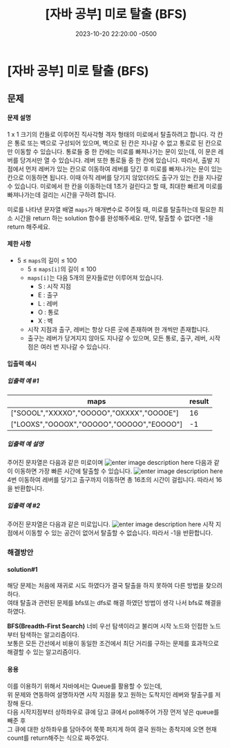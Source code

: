 ﻿---
layout: post
title:  "[자바 공부]  미로 탈출 (BFS)"
date:   2023-10-20 22:20:00 -0500
tags: algorithm java
---


# [자바 공부] 미로 탈출 (BFS)

## 문제

#### 문제 설명

1 x 1 크기의 칸들로 이루어진 직사각형 격자 형태의 미로에서 탈출하려고 합니다. 각 칸은 통로 또는 벽으로 구성되어 있으며, 벽으로 된 칸은 지나갈 수 없고 통로로 된 칸으로만 이동할 수 있습니다. 통로들 중 한 칸에는 미로를 빠져나가는 문이 있는데, 이 문은 레버를 당겨서만 열 수 있습니다. 레버 또한 통로들 중 한 칸에 있습니다. 따라서, 출발 지점에서 먼저 레버가 있는 칸으로 이동하여 레버를 당긴 후 미로를 빠져나가는 문이 있는 칸으로 이동하면 됩니다. 이때 아직 레버를 당기지 않았더라도 출구가 있는 칸을 지나갈 수 있습니다. 미로에서 한 칸을 이동하는데 1초가 걸린다고 할 때, 최대한 빠르게 미로를 빠져나가는데 걸리는 시간을 구하려 합니다.

미로를 나타낸 문자열 배열 `maps`가 매개변수로 주어질 때, 미로를 탈출하는데 필요한 최소 시간을 return 하는 solution 함수를 완성해주세요. 만약, 탈출할 수 없다면 -1을 return 해주세요.

#### 제한 사항

-   5 ≤  `maps`의 길이 ≤ 100
    -   5 ≤  `maps[i]`의 길이 ≤ 100
    -   `maps[i]`는 다음 5개의 문자들로만 이루어져 있습니다.
        -   S : 시작 지점
        -   E : 출구
        -   L : 레버
        -   O : 통로
        -   X : 벽
    -   시작 지점과 출구, 레버는 항상 다른 곳에 존재하며 한 개씩만 존재합니다.
    -   출구는 레버가 당겨지지 않아도 지나갈 수 있으며, 모든 통로, 출구, 레버, 시작점은 여러 번 지나갈 수 있습니다.
#### 입출력 예시
##### 입출력 예 #1

|maps|result|
|---|---|
|["SOOOL","XXXXO","OOOOO","OXXXX","OOOOE"]|16|
|["LOOXS","OOOOX","OOOOO","OOOOO","EOOOO"]|-1|

##### 입출력 예 설명
주어진 문자열은 다음과 같은 미로이며
![enter image description here](https://i.ibb.co/PcfBDkF/214443486-cb2b84a4-afc6-4b25-8da2-645a853859f1.png)
다음과 같이 이동하면 가장 빠른 시간에 탈출할 수 있습니다.
![enter image description here](https://i.ibb.co/8DVttrC/207090680-93289071-da4f-4126-9c31-066c1d4d3802.png)
4번 이동하여 레버를 당기고 출구까지 이동하면 총 16초의 시간이 걸립니다. 따라서 16을 반환합니다.

##### 입출력 예 #2
주어진 문자열은 다음과 같은 미로입니다.
![enter image description here](https://i.ibb.co/5jP10CW/214443892-1e7734e9-b4c8-49af-ba29-aa5597039617.png)
시작 지점에서 이동할 수 있는 공간이 없어서 탈출할 수 없습니다. 따라서 -1을 반환합니다.


### 해결방안

#### solution#1
<script src="https://gist.github.com/Flen-E/5a5a28dbd4fab5785246ce7b4b7700d8.js"></script>

해당 문제는 처음에 재귀로 시도 하였다가 결국 탈출을 하지 못하여 다른 방법을 찾으려 하다.<br> 여태 탈출과 관련된 문제를 bfs또는 dfs로 해결 하였던 방법이 생각 나서 bfs로 해결을 하였다.

**BFS(Breadth-First Search)**
너비 우선 탐색이라고 불리며 시작 노드와 인접한 노드부터 탐색하는 알고리즘이다.<br> 보통은 모든 간선에서 비용이 동일한 조건에서 최단 거리를 구하는 문제를 효과적으로 해결할 수 있는 알고리즘이다.

#### 응용
이를 이용하기 위해서 자바에서는 Queue를 활용할 수 있는데,<br>
위 문제와 연동하여 설명하자면 시작 지점을 찾고 원하는 도착지인 레버와 탈출구를 저장해 둔다.<br>
다음 시작지점부터 상하좌우로 큐에 담고 큐에서 poll해주어 가장 먼저 넣은 queue를 빼준 후 <br>
 그 큐에 대한 상하좌우를 담아주어 쭉쭉 퍼지게 하여 결국 원하는 종착지에 오면 현재 count를 return해주는 식으로 짜주었다.

